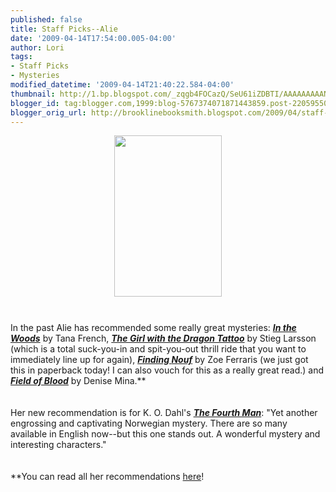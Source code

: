 ```yaml
---
published: false
title: Staff Picks--Alie
date: '2009-04-14T17:54:00.005-04:00'
author: Lori
tags:
- Staff Picks
- Mysteries
modified_datetime: '2009-04-14T21:40:22.584-04:00'
thumbnail: http://1.bp.blogspot.com/_zqgb4FOCazQ/SeU61iZDBTI/AAAAAAAAANU/VwowUJ0wkLc/s72-c/fourth+man.jpg
blogger_id: tag:blogger.com,1999:blog-5767374071871443859.post-2205955031414332978
blogger_orig_url: http://brooklinebooksmith.blogspot.com/2009/04/staff-picks-alie.html
---
```


<a href="http://1.bp.blogspot.com/_zqgb4FOCazQ/SeU61iZDBTI/AAAAAAAAANU/VwowUJ0wkLc/s1600-h/fourth+man.jpg"><img id="BLOGGER_PHOTO_ID_5324726825874818354" style="DISPLAY: block; MARGIN: 0px auto 10px; WIDTH: 172px; CURSOR: hand; HEIGHT: 258px; TEXT-ALIGN: center" alt="" src="http://1.bp.blogspot.com/_zqgb4FOCazQ/SeU61iZDBTI/AAAAAAAAANU/VwowUJ0wkLc/s400/fourth+man.jpg" border="0" /></a><br /><div><a href="http://4.bp.blogspot.com/_zqgb4FOCazQ/SeU6Rh8S_4I/AAAAAAAAANM/-H0CdE7hSmQ/s1600-h/fourth+man.jpg"></a>In the past Alie has recommended some really great mysteries: <strong><em><a href="http://brookline.booksense.com/NASApp/store/Product?s=showproduct&amp;isbn=9780143113492">In the Woods</a></em></strong> by Tana French, <strong><em><a href="http://brookline.booksense.com/NASApp/store/Product?s=showproduct&amp;isbn=9780307269751">The Girl with the Dragon Tattoo</a></em></strong> by <span class="blsp-spelling-error" id="SPELLING_ERROR_0">Stieg</span> <span class="blsp-spelling-error" id="SPELLING_ERROR_1">Larsson</span> (which is a total suck-you-in and spit-you-out thrill ride that you want to immediately line up for again), <strong><em><a href="http://brookline.booksense.com/NASApp/store/Product?s=showproduct&amp;isbn=9780547237787">Finding <span class="blsp-spelling-error" id="SPELLING_ERROR_2">Nouf</span></a></em></strong> by Zoe <span class="blsp-spelling-error" id="SPELLING_ERROR_3">Ferraris</span> (we just got this in paperback today! I can also vouch for this as a really great read.) and <strong><em><a href="http://brookline.booksense.com/NASApp/store/Product?s=showproduct&amp;isbn=9780316154581">Field of Blood</a></em></strong> by Denise Mina.**<br /><div></div><br /><br /><div>Her new recommendation is for K. O. <span class="blsp-spelling-error" id="SPELLING_ERROR_4">Dahl's</span> <strong><em><a href="http://brookline.booksense.com/NASApp/store/Product?s=showproduct&amp;isbn=9780312540579">The Fourth Man</a></em></strong>: "Yet another engrossing and captivating Norwegian mystery. There are so many available in English now--but this one stands out. A wonderful mystery and interesting characters." </div><br /><br /><div>**You can read all her recommendations <a href="http://brookline.booksense.com/NASApp/store/IndexJsp?s=storepicks&amp;page=260895">here</a>!</div></div>